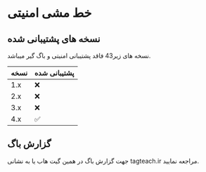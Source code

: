 # خط مشی امنیتی
## نسخه های پشتیبانی شده
نسخه های زیر43 فاقد پشتیبانی امنیتی و باگ گیر میباشد.

| نسخه | پشتیبانی شده          |
| ------- | ------------------ |
| 1.x   | :x: |
| 2.x   | :x: |
| 3.x   | :x: |
| 4.x   | :white_check_mark: |

## گزارش باگ


جهت گزارش باگ در همین گیت هاب یا به نشانی tagteach.ir مراجعه نمایید.
